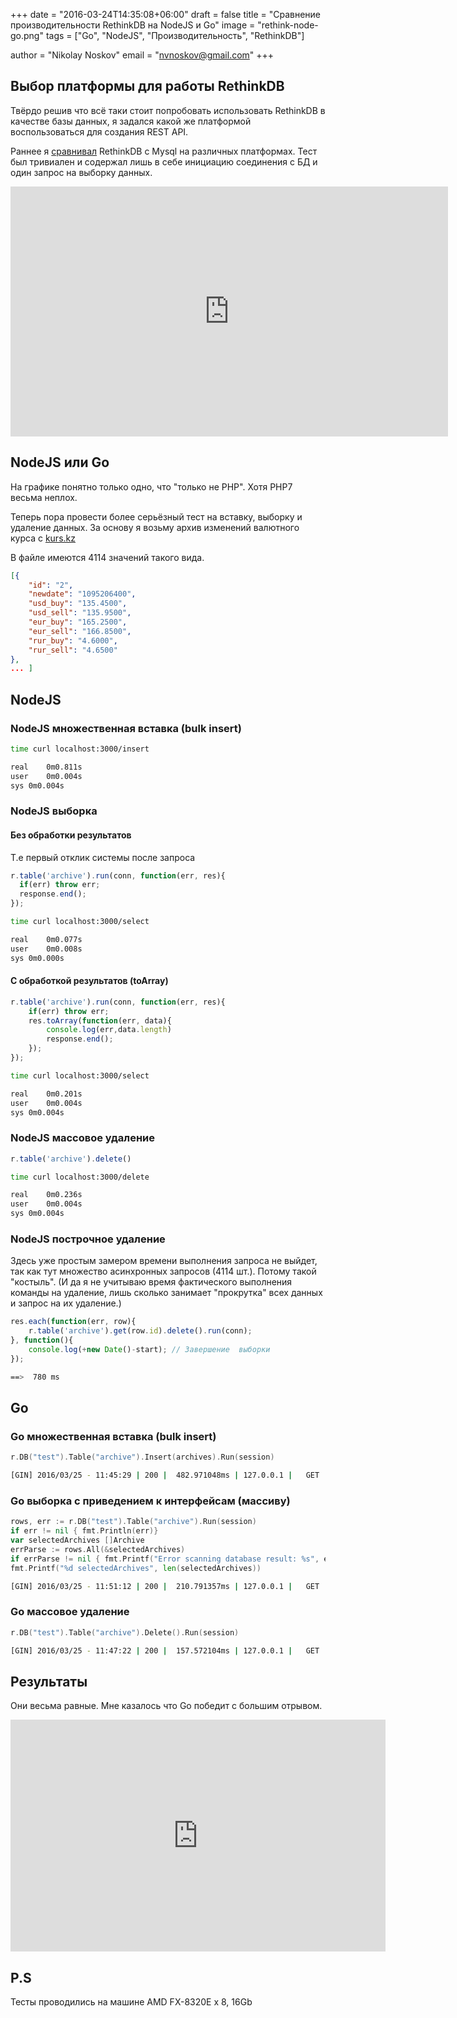 +++
date = "2016-03-24T14:35:08+06:00"
draft = false
title = "Сравнение производительности RethinkDB на NodeJS и Go"
image = "rethink-node-go.png"
tags = ["Go", "NodeJS", "Производительность", "RethinkDB"]

author = "Nikolay Noskov"
email = "nvnoskov@gmail.com"
+++

## Выбор платформы для работы RethinkDB

Твёрдо решив что всё таки стоит попробовать использовать RethinkDB в качестве базы данных, я задался какой же платформой воспользоваться для  создания REST API.

Раннее я [сравнивал](/ghost/sravnieniie-proizvoditielnosti-mysqldb-rethinkdb/) RethinkDB c Mysql на различных платформах.
Тест был тривиален и содержал лишь в себе инициацию соединения с БД и один запрос на выборку данных.

<iframe width="700" height="400" seamless frameborder="0" scrolling="no" src="https://docs.google.com/spreadsheets/d/16j_2VuqbnnF04v929XTceJ9vHRksOSFOVBx7B7rjVJ8/pubchart?oid=1205557003&amp;format=interactive"></iframe>


## NodeJS или Go

На графике понятно только одно, что "только не PHP". Хотя PHP7 весьма неплох.

Теперь пора провести более серьёзный тест на вставку, выборку и удаление данных. За основу я возьму архив изменений валютного курса с [kurs.kz](http://kurs.kz)

В файле имеются 4114 значений такого вида.
```json
[{
    "id": "2",
    "newdate": "1095206400",
    "usd_buy": "135.4500",
    "usd_sell": "135.9500",
    "eur_buy": "165.2500",
    "eur_sell": "166.8500",
    "rur_buy": "4.6000",
    "rur_sell": "4.6500"
},
... ]
```
## NodeJS
### NodeJS множественная вставка (bulk insert)

```bash
time curl localhost:3000/insert

real    0m0.811s
user    0m0.004s
sys 0m0.004s
```


### NodeJS выборка
#### Без обработки результатов

Т.е первый отклик системы после запроса

```js
r.table('archive').run(conn, function(err, res){
  if(err) throw err;
  response.end();
});
```
```bash
time curl localhost:3000/select

real    0m0.077s
user    0m0.008s
sys 0m0.000s
```

#### С обработкой результатов (toArray)

```js
r.table('archive').run(conn, function(err, res){
    if(err) throw err;
    res.toArray(function(err, data){
        console.log(err,data.length)
        response.end();
    });
});
```

```bash
time curl localhost:3000/select

real    0m0.201s
user    0m0.004s
sys 0m0.004s
```

### NodeJS массовое удаление

```js
r.table('archive').delete()
```

```bash
time curl localhost:3000/delete

real    0m0.236s
user    0m0.004s
sys 0m0.004s

```

### NodeJS построчное удаление
Здесь уже простым замером времени выполнения запроса не выйдет, так как тут множество асинхронных запросов (4114 шт.).
Потому такой "костыль".
(И да я не учитываю время фактического выполнения команды на удаление, лишь сколько занимает "прокрутка" всех данных и запрос на их удаление.)
```js
res.each(function(err, row){
    r.table('archive').get(row.id).delete().run(conn);
}, function(){
    console.log(+new Date()-start); // Завершение  выборки
});
```
```bash
==>  780 ms
```

## Go

### Go множественная вставка (bulk insert)

```go
r.DB("test").Table("archive").Insert(archives).Run(session)
```
```bash
[GIN] 2016/03/25 - 11:45:29 | 200 |  482.971048ms | 127.0.0.1 |   GET     /index
```


### Go выборка с приведением к интерфейсам (массиву)

```go
rows, err := r.DB("test").Table("archive").Run(session)
if err != nil { fmt.Println(err)}
var selectedArchives []Archive
errParse := rows.All(&selectedArchives)
if errParse != nil { fmt.Printf("Error scanning database result: %s", errParse) }
fmt.Printf("%d selectedArchives", len(selectedArchives))
```
```bash
[GIN] 2016/03/25 - 11:51:12 | 200 |  210.791357ms | 127.0.0.1 |   GET     /select
```



### Go массовое удаление

```go
r.DB("test").Table("archive").Delete().Run(session)
```
```bash
[GIN] 2016/03/25 - 11:47:22 | 200 |  157.572104ms | 127.0.0.1 |   GET     /delete
```

## Результаты
Они весьма равные. Мне казалось что Go победит с большим отрывом.
<iframe width="600" height="371" seamless frameborder="0" scrolling="no" src="https://docs.google.com/spreadsheets/d/1_RvFqRXL4pn2f6czZmjbU_B8gI3hG4HqWhApM79y6Zg/pubchart?oid=1150232941&amp;format=interactive"></iframe>

## P.S
Тесты проводились на машине AMD FX-8320E x 8, 16Gb


